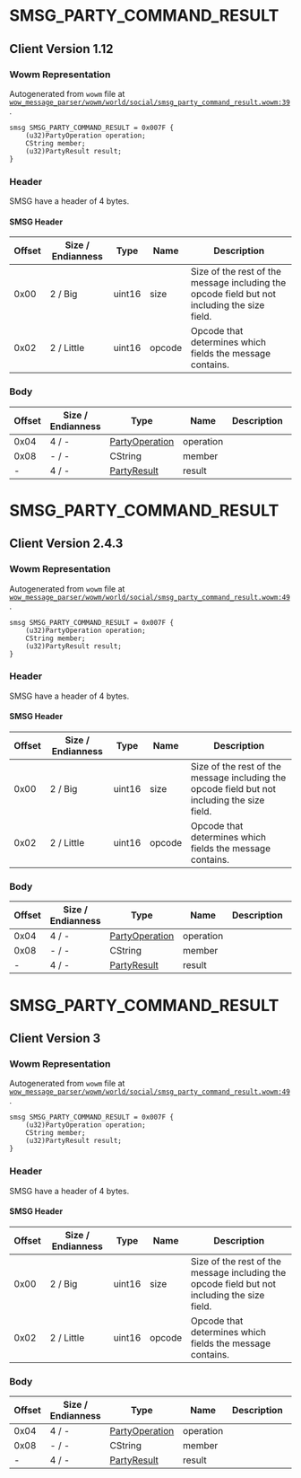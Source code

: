 # SMSG_PARTY_COMMAND_RESULT

## Client Version 1.12

### Wowm Representation

Autogenerated from `wowm` file at [`wow_message_parser/wowm/world/social/smsg_party_command_result.wowm:39`](https://github.com/gtker/wow_messages/tree/main/wow_message_parser/wowm/world/social/smsg_party_command_result.wowm#L39).
```rust,ignore
smsg SMSG_PARTY_COMMAND_RESULT = 0x007F {
    (u32)PartyOperation operation;
    CString member;
    (u32)PartyResult result;
}
```
### Header

SMSG have a header of 4 bytes.

#### SMSG Header

| Offset | Size / Endianness | Type   | Name   | Description |
| ------ | ----------------- | ------ | ------ | ----------- |
| 0x00   | 2 / Big           | uint16 | size   | Size of the rest of the message including the opcode field but not including the size field.|
| 0x02   | 2 / Little        | uint16 | opcode | Opcode that determines which fields the message contains.|

### Body

| Offset | Size / Endianness | Type | Name | Description | Comment |
| ------ | ----------------- | ---- | ---- | ----------- | ------- |
| 0x04 | 4 / - | [PartyOperation](partyoperation.md) | operation |  |  |
| 0x08 | - / - | CString | member |  |  |
| - | 4 / - | [PartyResult](partyresult.md) | result |  |  |

# SMSG_PARTY_COMMAND_RESULT

## Client Version 2.4.3

### Wowm Representation

Autogenerated from `wowm` file at [`wow_message_parser/wowm/world/social/smsg_party_command_result.wowm:49`](https://github.com/gtker/wow_messages/tree/main/wow_message_parser/wowm/world/social/smsg_party_command_result.wowm#L49).
```rust,ignore
smsg SMSG_PARTY_COMMAND_RESULT = 0x007F {
    (u32)PartyOperation operation;
    CString member;
    (u32)PartyResult result;
}
```
### Header

SMSG have a header of 4 bytes.

#### SMSG Header

| Offset | Size / Endianness | Type   | Name   | Description |
| ------ | ----------------- | ------ | ------ | ----------- |
| 0x00   | 2 / Big           | uint16 | size   | Size of the rest of the message including the opcode field but not including the size field.|
| 0x02   | 2 / Little        | uint16 | opcode | Opcode that determines which fields the message contains.|

### Body

| Offset | Size / Endianness | Type | Name | Description | Comment |
| ------ | ----------------- | ---- | ---- | ----------- | ------- |
| 0x04 | 4 / - | [PartyOperation](partyoperation.md) | operation |  |  |
| 0x08 | - / - | CString | member |  |  |
| - | 4 / - | [PartyResult](partyresult.md) | result |  |  |

# SMSG_PARTY_COMMAND_RESULT

## Client Version 3

### Wowm Representation

Autogenerated from `wowm` file at [`wow_message_parser/wowm/world/social/smsg_party_command_result.wowm:49`](https://github.com/gtker/wow_messages/tree/main/wow_message_parser/wowm/world/social/smsg_party_command_result.wowm#L49).
```rust,ignore
smsg SMSG_PARTY_COMMAND_RESULT = 0x007F {
    (u32)PartyOperation operation;
    CString member;
    (u32)PartyResult result;
}
```
### Header

SMSG have a header of 4 bytes.

#### SMSG Header

| Offset | Size / Endianness | Type   | Name   | Description |
| ------ | ----------------- | ------ | ------ | ----------- |
| 0x00   | 2 / Big           | uint16 | size   | Size of the rest of the message including the opcode field but not including the size field.|
| 0x02   | 2 / Little        | uint16 | opcode | Opcode that determines which fields the message contains.|

### Body

| Offset | Size / Endianness | Type | Name | Description | Comment |
| ------ | ----------------- | ---- | ---- | ----------- | ------- |
| 0x04 | 4 / - | [PartyOperation](partyoperation.md) | operation |  |  |
| 0x08 | - / - | CString | member |  |  |
| - | 4 / - | [PartyResult](partyresult.md) | result |  |  |

